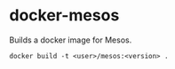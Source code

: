 docker-mesos
================

Builds a docker image for Mesos.

```docker build -t <user>/mesos:<version> .```
